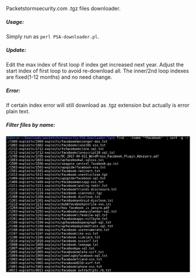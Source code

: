 Packetstormsecurity.com .tgz files downloader.

##### Usage:
Simply run as `perl PSA-downloader.pl`. 

##### Update:
Edit the max index of first loop if index get increased next year. Adjust the start index of first loop to avoid re-download all. The inner/2nd loop indexes are fixed(1-12 months) and no need change.

##### Error:
If certain index error will still download as .tgz extension but actually is error plain text.

##### Filter files by name:

![fb](/fb.png?raw=true "Nothing to say")
